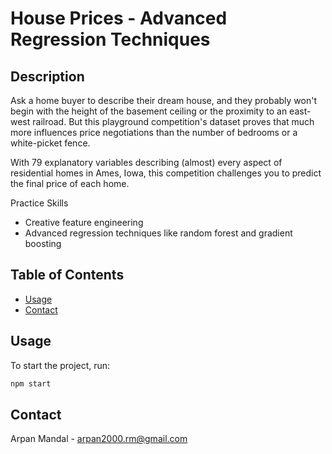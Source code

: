 
<!-- ### 1. Title
Start with the title of your project. This should be the name of your project or repository. -->

# House Prices - Advanced Regression Techniques




<!-- ### 2. Description
Provide a brief description of your project. Explain what it does, why it exists, and any other relevant information.-->

## Description
Ask a home buyer to describe their dream house, and they probably won't begin with the height of the basement ceiling or the proximity to an east-west railroad. But this playground competition's dataset proves that much more influences price negotiations than the number of bedrooms or a white-picket fence.

With 79 explanatory variables describing (almost) every aspect of residential homes in Ames, Iowa, this competition challenges you to predict the final price of each home.

Practice Skills
- Creative feature engineering 
- Advanced regression techniques like random forest and gradient boosting




<!-- ### 3. Table of Contents (Optional)
If your README is long, include a table of contents to help users navigate.-->

## Table of Contents
- [Usage](#usage)
- [Contact](#contact)




<!-- ### 4. Usage
Explain how to use your project. Include code examples and screenshots if necessary.-->

## Usage
To start the project, run:
```bash
npm start
```




<!-- ### 5. Contributing
Provide guidelines for contributing to your project. This can include how to report issues, submit pull requests, and follow coding standards.

## Contributing
1. Fork the repository.
2. Create a new branch:
   ```bash
   git checkout -b feature/your-feature
   ```
3. Make your changes and commit them:
   ```bash
   git commit -m 'Add some feature'
   ```
4. Push to the branch:
   ```bash
   git push origin feature/your-feature
   ```
5. Open a pull request.-->




<!-- ### 6. License
Specify the license under which your project is distributed.


## License
This project is licensed under the MIT License - see the [LICENSE](LICENSE) file for details.
-->




<!-- ### 7. Contact Information (Optional)
Include your contact information or ways to reach you for questions or support. -->

## Contact
Arpan Mandal - [arpan2000.rm@gmail.com](mailto:arpan2000.rm@gmail.com)
